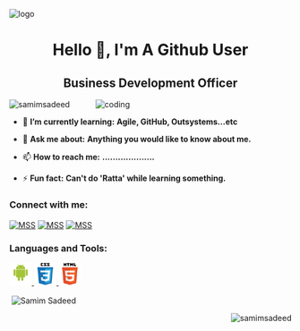 ![logo](https://github.com/SamimSadeed/SamimSadeed/blob/main/github-logo%2090.png)
<h1 align="center">Hello 👋, I'm A Github User</h1>
<h2 align="center">Business Development Officer</h2>
<img align="right" alt="coding" width="350" src="https://avatars.githubusercontent.com/u/19213393?v=4">
<p align="left"> <img src="https://komarev.com/ghpvc/?username=samimsadeed&label=Profile%20views&color=0e75b6&style=flat" alt="samimsadeed" /> </p>

- 🌱 **I’m currently learning:** **Agile, GitHub, Outsystems...etc**

- 💬 **Ask me about:** **Anything you would like to know about me.**

- 📫 **How to reach me:** **....................**

- ⚡ **Fun fact:** **Can't do 'Ratta' while learning something.**

<h3 align="left">Connect with me:</h3>

<p align="left">
<a href="https://linkedin.com/in/mohammadsamimsadeed" target="blank"><img align="center" src="https://raw.githubusercontent.com/rahuldkjain/github-profile-readme-generator/master/src/images/icons/Social/linked-in-alt.svg" alt="MSS" height="35" width="35" /></a>
<a href="https://fb.com/" target="blank"><img align="center" src="https://raw.githubusercontent.com/rahuldkjain/github-profile-readme-generator/master/src/images/icons/Social/facebook.svg" alt="MSS" height="35" width="35" /></a>
<a href="https://instagram.com/" target="blank"><img align="center" src="https://raw.githubusercontent.com/rahuldkjain/github-profile-readme-generator/master/src/images/icons/Social/instagram.svg" alt="MSS" height="35" width="35" /></a>
</p>


<h3 align="left">Languages and Tools:</h3>
<p align="left"> <a href="https://developer.android.com" target="_blank" rel="noreferrer"> <img src="https://raw.githubusercontent.com/devicons/devicon/master/icons/android/android-original-wordmark.svg" alt="android" width="40" height="40"/> </a> <a href="https://www.w3schools.com/css/" target="_blank" rel="noreferrer"> <img src="https://raw.githubusercontent.com/devicons/devicon/master/icons/css3/css3-original-wordmark.svg" alt="css3" width="40" height="40"/> </a> <a href="https://www.w3.org/html/" target="_blank" rel="noreferrer"> <img src="https://raw.githubusercontent.com/devicons/devicon/master/icons/html5/html5-original-wordmark.svg" alt="html5" width="40" height="40"/> </a> </p>

<p>&nbsp;<img align="center" src="https://github-readme-stats.vercel.app/api?username=Samim Sadeed&show_icons=true&locale=en" alt="Samim Sadeed" /></p>

<p><img align="right" src="https://github-readme-streak-stats.herokuapp.com/?user=samimsadeed&" alt="samimsadeed" /></p>


